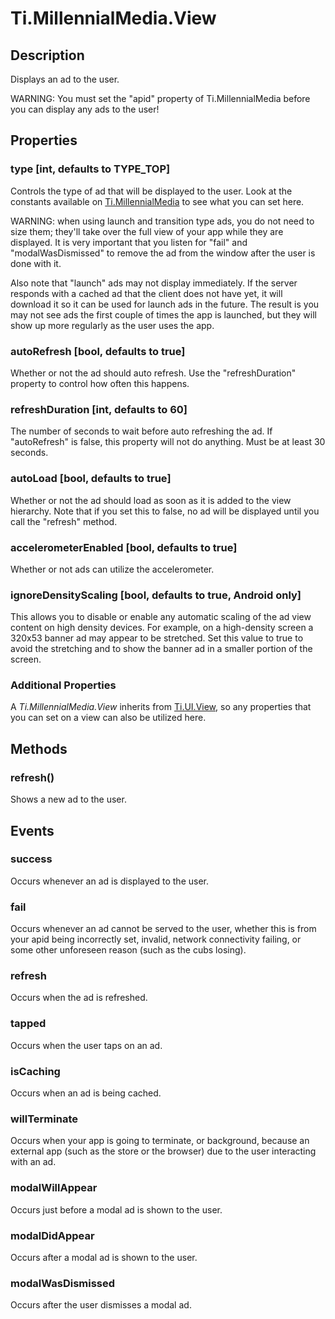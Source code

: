 # Ti.MillennialMedia.View

## Description

Displays an ad to the user.

WARNING: You must set the "apid" property of Ti.MillennialMedia before you can display any ads to the user!

## Properties

### type [int, defaults to TYPE_TOP]
Controls the type of ad that will be displayed to the user. Look at the constants available on [Ti.MillennialMedia][] to
see what you can set here.

WARNING: when using launch and transition type ads, you do not need to size them; they'll take over the full view of your
app while they are displayed. It is very important that you listen for "fail" and "modalWasDismissed" to remove the ad
from the window after the user is done with it.

Also note that "launch" ads may not display immediately. If the server responds with a cached ad that the client does not
have yet, it will download it so it can be used for launch ads in the future. The result is you may not see ads the first
couple of times the app is launched, but they will show up more regularly as the user uses the app.

### autoRefresh [bool, defaults to true]
Whether or not the ad should auto refresh. Use the "refreshDuration" property to control how often this happens.

### refreshDuration [int, defaults to 60]
The number of seconds to wait before auto refreshing the ad. If "autoRefresh" is false, this property will not do
anything. Must be at least 30 seconds.

### autoLoad [bool, defaults to true]
Whether or not the ad should load as soon as it is added to the view hierarchy. Note that if you set this to false, no
ad will be displayed until you call the "refresh" method.

### accelerometerEnabled [bool, defaults to true]
Whether or not ads can utilize the accelerometer.

### ignoreDensityScaling [bool, defaults to true, Android only]
This allows you to disable or enable any automatic scaling of the ad view content on high density devices. For example,
on a high-density screen a 320x53 banner ad may appear to be stretched. Set this value to true to avoid the stretching
and to show the banner ad in a smaller portion of the screen.

### Additional Properties
A _Ti.MillennialMedia.View_ inherits from [Ti.UI.View][], so any properties that you can set on a view can also be
utilized here.

## Methods

### refresh()
Shows a new ad to the user.

## Events

### success
Occurs whenever an ad is displayed to the user.

### fail
Occurs whenever an ad cannot be served to the user, whether this is from your apid being incorrectly set, invalid,
network connectivity failing, or some other unforeseen reason (such as the cubs losing).

### refresh
Occurs when the ad is refreshed.

### tapped
Occurs when the user taps on an ad.

### isCaching
Occurs when an ad is being cached.

### willTerminate
Occurs when your app is going to terminate, or background, because an external app (such as the store or the browser)
due to the user interacting with an ad.

### modalWillAppear
Occurs just before a modal ad is shown to the user.

### modalDidAppear
Occurs after a modal ad is shown to the user.

### modalWasDismissed
Occurs after the user dismisses a modal ad.

[Ti.MillennialMedia]: index.html
[Ti.UI.View]: http://developer.appcelerator.com/apidoc/mobile/latest/Titanium.UI.View-object